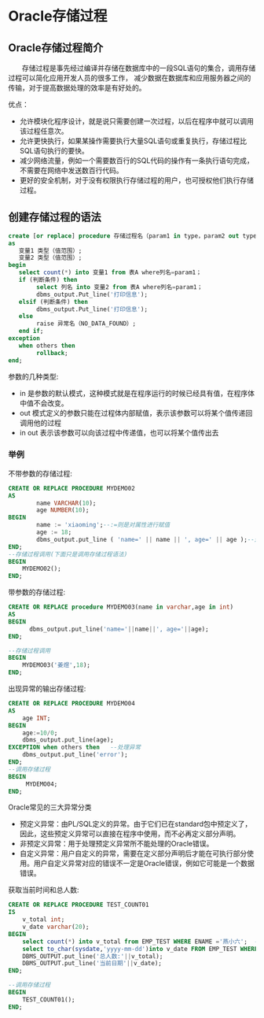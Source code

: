 # Oracle存储过程

## Oracle存储过程简介

　　存储过程是事先经过编译并存储在数据库中的一段SQL语句的集合，调用存储过程可以简化应用开发人员的很多工作，
减少数据在数据库和应用服务器之间的传输，对于提高数据处理的效率是有好处的。

优点：

- 允许模块化程序设计，就是说只需要创建一次过程，以后在程序中就可以调用该过程任意次。
- 允许更快执行，如果某操作需要执行大量SQL语句或重复执行，存储过程比SQL语句执行的要快。
- 减少网络流量，例如一个需要数百行的SQL代码的操作有一条执行语句完成，不需要在网络中发送数百行代码。
- 更好的安全机制，对于没有权限执行存储过程的用户，也可授权他们执行存储过程。  

## 创建存储过程的语法

```Sql
create [or replace] procedure 存储过程名（param1 in type，param2 out type）
as
   变量1 类型（值范围）;
   变量2 类型（值范围）;
begin
   select count(*) into 变量1 from 表A where列名=param1；
   if (判断条件) then
        select 列名 into 变量2 from 表A where列名=param1；
        dbms_output.Put_line('打印信息');
   elsif (判断条件) then
        dbms_output.Put_line('打印信息');
   else
        raise 异常名（NO_DATA_FOUND）;
   end if;
exception
   when others then
        rollback;
end;
```

参数的几种类型:

- in 是参数的默认模式，这种模式就是在程序运行的时候已经具有值，在程序体中值不会改变。
- out 模式定义的参数只能在过程体内部赋值，表示该参数可以将某个值传递回调用他的过程
- in out 表示该参数可以向该过程中传递值，也可以将某个值传出去

### 举例

不带参数的存储过程:

```Sql
CREATE OR REPLACE PROCEDURE MYDEMO02 
AS 
        name VARCHAR(10);
        age NUMBER(10);
BEGIN
        name := 'xiaoming';--:=则是对属性进行赋值
        age := 18;
        dbms_output.put_line ( 'name=' || name || ', age=' || age );--这条是输出语句
END;
--存储过程调用(下面只是调用存储过程语法)
BEGIN 
    MYDEMO02();
END;
```

带参数的存储过程:

```Sql
CREATE OR REPLACE procedure MYDEMO03(name in varchar,age in int)
AS
BEGIN
      dbms_output.put_line('name='||name||', age='||age);
END;

--存储过程调用
BEGIN 
    MYDEMO03('姜煜',18);
END;
```

出现异常的输出存储过程:

```Sql
CREATE OR REPLACE PROCEDURE MYDEMO04
AS
    age INT;
BEGIN
    age:=10/0;
    dbms_output.put_line(age);
EXCEPTION when others then   --处理异常
    dbms_output.put_line('error');
END;
--调用存储过程
BEGIN
     MYDEMO04;
END;
```

Oracle常见的三大异常分类

- 预定义异常：由PL/SQL定义的异常。由于它们已在standard包中预定义了，因此，这些预定义异常可以直接在程序中使用，而不必再定义部分声明。
- 非预定义异常：用于处理预定义异常所不能处理的Oracle错误。
- 自定义异常：用户自定义的异常，需要在定义部分声明后才能在可执行部分使用。用户自定义异常对应的错误不一定是Oracle错误，例如它可能是一个数据错误。

获取当前时间和总人数:

```Sql
CREATE OR REPLACE PROCEDURE TEST_COUNT01
IS 
    v_total int;
    v_date varchar(20);
BEGIN
    select count(*) into v_total from EMP_TEST WHERE ENAME ='燕小六';  --into是赋值的关键字
    select to_char(sysdate,'yyyy-mm-dd')into v_date FROM EMP_TEST WHERE ENAME ='郭芙蓉';
    DBMS_OUTPUT.put_line('总人数:'||v_total);
    DBMS_OUTPUT.put_line('当前日期'||v_date);
END;

--调用存储过程
BEGIN
    TEST_COUNT01();
END;
```
